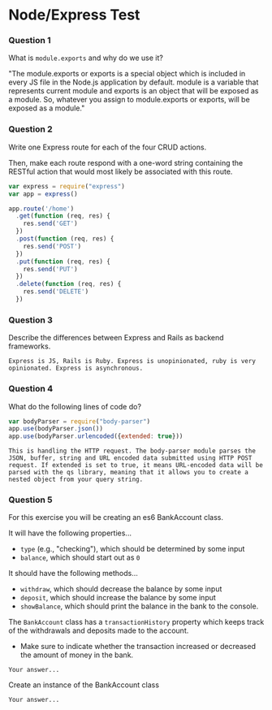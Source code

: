 # Node/Express Test

### Question 1

What is `module.exports` and why do we use it?

"The module.exports or exports is a special object which is included in every JS file in the Node.js application by default. module is a variable that represents current module and exports is an object that will be exposed as a module. So, whatever you assign to module.exports or exports, will be exposed as a module."

### Question 2

Write one Express route for each of the four CRUD actions.

Then, make each route respond with a one-word string containing the RESTful action that would most likely be associated with this route.

```js
var express = require("express")
var app = express()

app.route('/home')
  .get(function (req, res) {
    res.send('GET')
  })
  .post(function (req, res) {
    res.send('POST')
  })
  .put(function (req, res) {
    res.send('PUT')
  })
  .delete(function (req, res) {
    res.send('DELETE')
  })

```

### Question 3

Describe the differences between Express and Rails as backend frameworks.

```text
Express is JS, Rails is Ruby. Express is unopinionated, ruby is very opinionated. Express is asynchronous.
```

### Question 4

What do the following lines of code do?

```js
var bodyParser = require("body-parser")
app.use(bodyParser.json())
app.use(bodyParser.urlencoded({extended: true}))
```

```text
This is handling the HTTP request. The body-parser module parses the JSON, buffer, string and URL encoded data submitted using HTTP POST request. If extended is set to true, it means URL-encoded data will be parsed with the qs library, meaning that it allows you to create a nested object from your query string. 
```

### Question 5

For this exercise you will be creating an es6 BankAccount class.

It will have the following properties...
* `type` (e.g., "checking"), which should be determined by some input
* `balance`, which should start out as `0`

It should have the following methods...
* `withdraw`, which should decrease the balance by some input
* `deposit`, which should increase the balance by some input
* `showBalance`, which should print the balance in the bank to the console.

The `BankAccount` class has a `transactionHistory` property which keeps track of the withdrawals and deposits made to the account.
* Make sure to indicate whether the transaction increased or decreased the amount of money in the bank.

```text
Your answer...
```

Create an instance of the BankAccount class

```text
Your answer...
```
